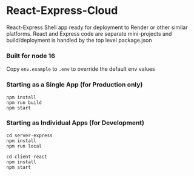 # React-Express-Cloud

React-Express Shell app ready for deployment to Render or other similar platforms.  React and Express code are separate mini-projects and build/deployment is handled by the top level package.json


### Built for node 16

Copy `env.example` to `.env` to override the default env values

### Starting as a Single App (for Production only)
```
npm install
npm run build
npm start
```

### Starting as Individual Apps (for Development)
```
cd server-express
npm install
npm run local

cd client-react
npm install
npm start
```